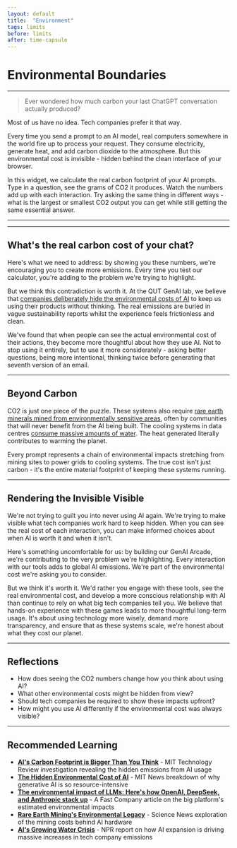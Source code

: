 ```yaml
---
layout: default
title:  "Environment"
tags: limits
before: limits
after: time-capsule
---
```



# **Environmental Boundaries**

---

> Ever wondered how much carbon your last ChatGPT conversation actually produced?

Most of us have no idea. Tech companies prefer it that way.

Every time you send a prompt to an AI model, real computers somewhere in the world fire up to process your request. They consume electricity, generate heat, and add carbon dioxide to the atmosphere. But this environmental cost is invisible - hidden behind the clean interface of your browser.

In this widget, we calculate the real carbon footprint of your AI prompts. Type in a question, see the grams of CO2 it produces. Watch the numbers add up with each interaction. Try asking the same thing in different ways - what is the largest or smallest CO2 output you can get while still getting the same essential answer.

---

<script
	type="module"
	src="https://gradio.s3-us-west-2.amazonaws.com/5.23.3/gradio.js"
></script>

<gradio-app src="https://willsh1997-carbon-footprint.hf.space"></gradio-app>


---

## **What's the real carbon cost of your chat?**

Here's what we need to address: by showing you these numbers, we're encouraging you to create more emissions. Every time you test our calculator, you're adding to the problem we're trying to highlight.

But we think this contradiction is worth it. At the QUT GenAI lab, we believe that [companies deliberately hide the environmental costs of AI](https://www.piie.com/blogs/realtime-economics/2024/ais-carbon-footprint-appears-likely-be-alarming) to keep us using their products without thinking. The real emissions are buried in vague sustainability reports whilst the experience feels frictionless and clean.

We've found that when people can see the actual environmental cost of their actions, they become more thoughtful about how they use AI. Not to stop using it entirely, but to use it more considerately - asking better questions, being more intentional, thinking twice before generating that seventh version of an email.

---

## **Beyond Carbon**

CO2 is just one piece of the puzzle. These systems also require [rare earth minerals mined from environmentally sensitive areas](https://hir.harvard.edu/not-so-green-technology-the-complicated-legacy-of-rare-earth-mining/), often by communities that will never benefit from the AI being built. The cooling systems in data centres [consume massive amounts of water](https://www.unep.org/news-and-stories/story/ai-has-environmental-problem-heres-what-world-can-do-about). The heat generated literally contributes to warming the planet.

Every prompt represents a chain of environmental impacts stretching from mining sites to power grids to cooling systems. The true cost isn't just carbon - it's the entire material footprint of keeping these systems running.

---

## **Rendering the Invisible Visible**

We're not trying to guilt you into never using AI again. We're trying to make visible what tech companies work hard to keep hidden. When you can see the real cost of each interaction, you can make informed choices about when AI is worth it and when it isn't.

Here's something uncomfortable for us: by building our GenAI Arcade, we're contributing to the very problem we're highlighting. Every interaction with our tools adds to global AI emissions. We're part of the environmental cost we're asking you to consider.

But we think it's worth it. We'd rather you engage with these tools, see the real environmental cost, and develop a more conscious relationship with AI than continue to rely on what big tech companies tell you. We believe that hands-on experience with these games leads to more thoughtful long-term usage. It's about using technology more wisely, demand more transparency, and ensure that as these systems scale, we're honest about what they cost our planet.

---

## **Reflections**

* How does seeing the CO2 numbers change how you think about using AI?
* What other environmental costs might be hidden from view?
* Should tech companies be required to show these impacts upfront?
* How might you use AI differently if the environmental cost was always visible?

---

## **Recommended Learning**

* [**AI's Carbon Footprint is Bigger Than You Think**](https://www.technologyreview.com/2023/12/05/1084417/ais-carbon-footprint-is-bigger-than-you-think/) - MIT Technology Review investigation revealing the hidden emissions from AI usage
* [**The Hidden Environmental Cost of AI**](https://news.mit.edu/2025/explained-generative-ai-environmental-impact-0117) - MIT News breakdown of why generative AI is so resource-intensive
* [**The environmental impact of LLMs: Here's how OpenAI, DeepSeek, and Anthropic stack up**](https://www.fastcompany.com/91336991/openai-anthropic-deepseek-ai-models-environmental-impact) - A Fast Company article on the big platform's estimated environmental impacts
* [**Rare Earth Mining's Environmental Legacy**](https://www.sciencenews.org/article/rare-earth-mining-renewable-energy-future) - Science News exploration of the mining costs behind AI hardware
* [**AI's Growing Water Crisis**](https://www.npr.org/2024/07/12/g-s1-9545/ai-brings-soaring-emissions-for-google-and-microsoft-a-major-contributor-to-climate-change) - NPR report on how AI expansion is driving massive increases in tech company emissions

